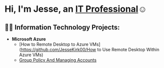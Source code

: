 <h1>Hi, I'm Jesse, an <a href="https://www.linkedin.com/in/jesse-kirk-215919345/">IT Professional</a>☺</h1>

<h2>👨‍💻 Information Technology Projects:</h2>

- <b>Microsoft Azure</b>
  - [How to Remote Desktop to Azure VMs](https://github.com/JesseKirk00/How to Use Remote Desktop Within Azure VMs)
  - [Group Policy And Managing Accounts](https://github.com/JesseKirk00/group-policy-and-managing-accounts)
